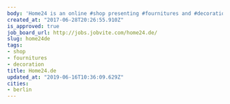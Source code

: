 ```yaml
---
body: 'Home24 is an online #shop presenting #fournitures and #decoration items'
created_at: "2017-06-28T20:26:55.910Z"
is_approved: true
job_board_url: http://jobs.jobvite.com/home24.de/
slug: home24de
tags:
- shop
- fournitures
- decoration
title: Home24.de
updated_at: "2019-06-16T10:36:09.629Z"
cities:
- berlin
---
```

